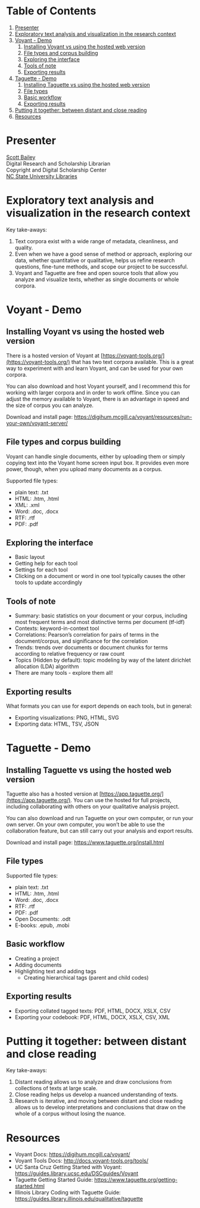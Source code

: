 
# Table of Contents

1.  [Presenter](#org2aad75b)
2.  [Exploratory text analysis and visualization in the research context](#org4b059ec)
3.  [Voyant - Demo](#org164ca22)
    1.  [Installing Voyant vs using the hosted web version](#orgf6e39b4)
    2.  [File types and corpus building](#org3d9b831)
    3.  [Exploring the interface](#org4677d4d)
    4.  [Tools of note](#org20f931b)
    5.  [Exporting results](#org242b184)
4.  [Taguette - Demo](#org799a46f)
    1.  [Installing Taguette vs using the hosted web version](#org2c07ac1)
    2.  [File types](#org87e4f13)
    3.  [Basic workflow](#org023b6d6)
    4.  [Exporting results](#org9542213)
5.  [Putting it together: between distant and close reading](#orgadd42f4)
6.  [Resources](#orgdeaa660)



<a id="org2aad75b"></a>

# Presenter

[Scott Bailey](https://www.lib.ncsu.edu/staff/csbaile3)   
Digital Research and Scholarship Librarian   
Copyright and Digital Scholarship Center   
[NC State University Libraries](https://www.lib.ncsu.edu)


<a id="org4b059ec"></a>

# Exploratory text analysis and visualization in the research context

Key take-aways:

1.  Text corpora exist with a wide range of metadata, cleanliness, and quality.
2.  Even when we have a good sense of method or approach, exploring our data, whether quantitative or qualitative, helps us refine research questions, fine-tune methods, and scope our project to be successful.
3.  Voyant and Taguette are free and open source tools that allow you analyze and visualize texts, whether as single documents or whole corpora.


<a id="org164ca22"></a>

# Voyant - Demo


<a id="orgf6e39b4"></a>

## Installing Voyant vs using the hosted web version

There is a hosted version of Voyant at [https://voyant-tools.org/](https://voyant-tools.org/) that has two text corpora available. This is a great way to experiment with and learn Voyant, and can be used for your own corpora.

You can also download and host Voyant yourself, and I recommend this for working with larger corpora and in order to work offline. Since you can adjust the memory available to Voyant, there is an advantage in speed and the size of corpus you can analyze.

Download and install page: <https://digihum.mcgill.ca/voyant/resources/run-your-own/voyant-server/>


<a id="org3d9b831"></a>

## File types and corpus building

Voyant can handle single documents, either by uploading them or simply copying text into the Voyant home screen input box. It provides even more power, though, when you upload many documents as a corpus.

Supported file types:

-   plain text: .txt
-   HTML: .htm, .html
-   XML: .xml
-   Word: .doc, .docx
-   RTF: .rtf
-   PDF: .pdf


<a id="org4677d4d"></a>

## Exploring the interface

-   Basic layout
-   Getting help for each tool
-   Settings for each tool
-   Clicking on a document or word in one tool typically causes the other tools to update accordingly


<a id="org20f931b"></a>

## Tools of note

-   Summary: basic statistics on your document or your corpus, including most frequent terms and most distinctive terms per document (tf-idf)
-   Contexts: keyword-in-context tool
-   Correlations: Pearson&rsquo;s correlation for pairs of terms in the document/corpus, and significance for the correlation
-   Trends: trends over documents or document chunks for terms according to relative frequency or raw count
-   Topics (Hidden by default): topic modeling by way of the latent dirichlet allocation (LDA) algorithm
-   There are many tools - explore them all!


<a id="org242b184"></a>

## Exporting results

What formats you can use for export depends on each tools, but in general:

-   Exporting visualizations: PNG, HTML, SVG
-   Exporting data: HTML, TSV, JSON


<a id="org799a46f"></a>

# Taguette - Demo


<a id="org2c07ac1"></a>

## Installing Taguette vs using the hosted web version

Taguette also has a hosted version at [https://app.taguette.org/](https://app.taguette.org/). You can use the hosted for full projects, including collaborating with others on your qualitative analysis project.

You can also download and run Taguette on your own computer, or run your own server. On your own computer, you won&rsquo;t be able to use the collaboration feature, but can still carry out your analysis and export results.

Download and install page: <https://www.taguette.org/install.html>


<a id="org87e4f13"></a>

## File types

Supported file types:

-   plain text: .txt
-   HTML: .htm, .html
-   Word: .doc, .docx
-   RTF: .rtf
-   PDF: .pdf
-   Open Documents: .odt
-   E-books: .epub, .mobi


<a id="org023b6d6"></a>

## Basic workflow

-   Creating a project
-   Adding documents
-   Highlighting text and adding tags
    -   Creating hierarchical tags (parent and child codes)


<a id="org9542213"></a>

## Exporting results

-   Exporting collated tagged texts: PDF, HTML, DOCX, XSLX, CSV
-   Exporting your codebook: PDF, HTML, DOCX, XSLX, CSV, XML


<a id="orgadd42f4"></a>

# Putting it together: between distant and close reading

Key take-aways:

1.  Distant reading allows us to analyze and draw conclusions from collections of texts at large scale.
2.  Close reading helps us develop a nuanced understanding of texts.
3.  Research is iterative, and moving between distant and close reading allows us to develop interpretations and conclusions that draw on the whole of a corpus without losing the nuance.


<a id="orgdeaa660"></a>

# Resources

-   Voyant Docs: <https://digihum.mcgill.ca/voyant/>
-   Voyant Tools Docs: <http://docs.voyant-tools.org/tools/>
-   UC Santa Cruz Getting Started with Voyant: <https://guides.library.ucsc.edu/DSCguides/Voyant>
-   Taguette Getting Started Guide: <https://www.taguette.org/getting-started.html>
-   Illinois Library Coding with Taguette Guide: <https://guides.library.illinois.edu/qualitative/taguette>

